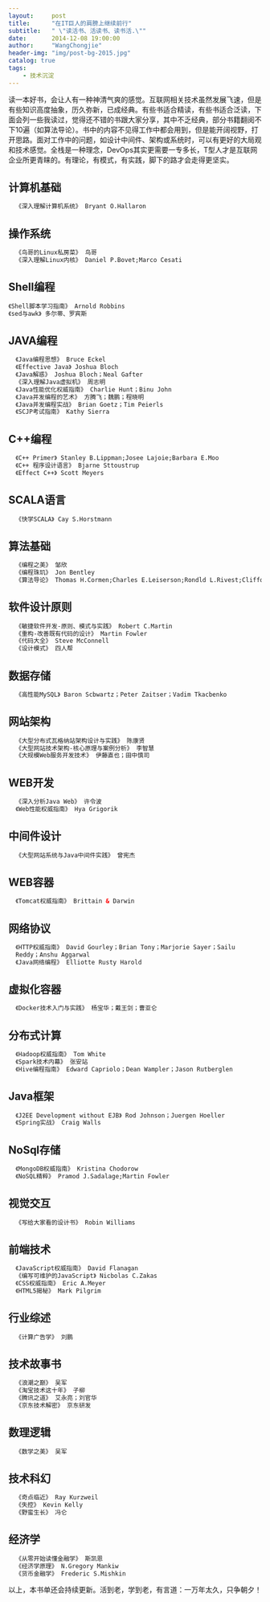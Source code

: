 ```yaml
---
layout:     post
title:      "在IT巨人的肩膀上继续前行"
subtitle:   " \"读活书、活读书、读书活.\""
date:       2014-12-08 19:00:00
author:     "WangChongjie"
header-img: "img/post-bg-2015.jpg"
catalog: true
tags:
    - 技术沉淀
---
```

读一本好书，会让人有一种神清气爽的感觉。互联网相关技术虽然发展飞速，但是有些知识高度抽象，历久弥新，已成经典。有些书适合精读，有些书适合泛读，下面会列一些我读过，觉得还不错的书跟大家分享，其中不乏经典，部分书籍翻阅不下10遍（如算法导论）。书中的内容不见得工作中都会用到，但是能开阔视野，打开思路。面对工作中的问题，如设计中间件、架构或系统时，可以有更好的大局观和技术感觉。全栈是一种理念，DevOps其实更需要一专多长，T型人才是互联网企业所更青睐的。有理论，有模式，有实践，脚下的路才会走得更坚实。

## 计算机基础

```xml
  《深入理解计算机系统》 Bryant O.Hallaron
```

## 操作系统

```xml
  《鸟哥的Linux私房菜》 鸟哥
  《深入理解Linux内核》 Daniel P.Bovet;Marco Cesati
```

## Shell编程

```xml
《Shell脚本学习指南》 Arnold Robbins
《sed与awk》 多尔蒂、罗宾斯
```

## JAVA编程

```xml
  《Java编程思想》 Bruce Eckel
  《Effective Java》 Joshua Bloch
  《Java解惑》 Joshua Bloch；Neal Gafter
  《深入理解Java虚拟机》 周志明
  《Java性能优化权威指南》 Charlie Hunt；Binu John
  《Java并发编程的艺术》 方腾飞；魏鹏；程晓明
  《Java并发编程实战》 Brian Goetz；Tim Peierls
  《SCJP考试指南》 Kathy Sierra
```

## C++编程

```xml
  《C++ Primer》 Stanley B.Lippman;Josee Lajoie;Barbara E.Moo
  《C++ 程序设计语言》 Bjarne Sttoustrup
  《Effect C++》 Scott Meyers
```

## SCALA语言

```xml
  《快学SCALA》 Cay S.Horstmann
```

## 算法基础

```xml
  《编程之美》 邹欣
  《编程珠玑》 Jon Bentley
  《算法导论》 Thomas H.Cormen;Charles E.Leiserson;Rondld L.Rivest;Clifford Stein
```

## 软件设计原则

```xml
  《敏捷软件开发-原则、模式与实践》 Robert C.Martin
  《重构-改善既有代码的设计》 Martin Fowler
  《代码大全》 Steve McConnell
  《设计模式》 四人帮
```

## 数据存储

```xml
  《高性能MySQL》 Baron Scbwartz；Peter Zaitser；Vadim Tkacbenko
```

## 网站架构

```xml
  《大型分布式瓦格纳站架构设计与实践》 陈康贤
  《大型网站技术架构-核心原理与案例分析》 李智慧
  《大规模Web服务开发技术》 伊藤直也；田中慎司
```

## WEB开发

```xml
  《深入分析Java Web》 许令波
  《Web性能权威指南》 Hya Grigorik
```

## 中间件设计

```xml
  《大型网站系统与Java中间件实践》 曾宪杰
```

## WEB容器

```xml
  《Tomcat权威指南》 Brittain & Darwin
```

## 网络协议

```xml
  《HTTP权威指南》 David Gourley；Brian Tony；Marjorie Sayer；Sailu 
  Reddy；Anshu Aggarwal
  《Java网络编程》 Elliotte Rusty Harold
```

## 虚拟化容器

```xml
  《Docker技术入门与实践》 杨宝华；戴王剑；曹亚仑
```

## 分布式计算

```xml
  《Hadoop权威指南》 Tom White
  《Spark技术内幕》 张安站
  《Hive编程指南》 Edward Capriolo；Dean Wampler；Jason Rutberglen
```

## Java框架

```xml
  《J2EE Development without EJB》 Rod Johnson；Juergen Hoeller
  《Spring实战》 Craig Walls
```

## NoSql存储

```xml
  《MongoDB权威指南》 Kristina Chodorow
  《NoSQL精粹》 Pramod J.Sadalage;Martin Fowler
```

## 视觉交互

```xml
  《写给大家看的设计书》 Robin Williams
```

## 前端技术

```xml
  《JavaScript权威指南》 David Flanagan
  《编写可维护的JavaScript》 Nicbolas C.Zakas
  《CSS权威指南》 Eric A.Meyer
  《HTML5揭秘》 Mark Pilgrim
```

## 行业综述

```xml
  《计算广告学》 刘鹏
```

## 技术故事书

```xml
  《浪潮之巅》 吴军
  《淘宝技术这十年》 子柳
  《腾讯之道》 艾永亮；刘官华
  《京东技术解密》 京东研发
```

## 数理逻辑

```xml
  《数学之美》 吴军
```

## 技术科幻

```xml
  《奇点临近》 Ray Kurzweil
  《失控》 Kevin Kelly
  《野蛮生长》 冯仑
```

## 经济学

```xml
  《从零开始读懂金融学》 斯凯恩
  《经济学原理》 N.Gregory Mankiw
  《货币金融学》 Frederic S.Mishkin
```

以上，本书单还会持续更新。活到老，学到老，有言道：一万年太久，只争朝夕！